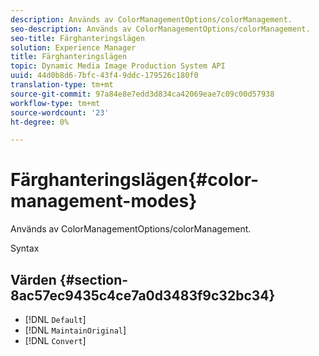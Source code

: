 ```yaml
---
description: Används av ColorManagementOptions/colorManagement.
seo-description: Används av ColorManagementOptions/colorManagement.
seo-title: Färghanteringslägen
solution: Experience Manager
title: Färghanteringslägen
topic: Dynamic Media Image Production System API
uuid: 44d0b8d6-7bfc-43f4-9ddc-179526c180f0
translation-type: tm+mt
source-git-commit: 97a84e8e7edd3d834ca42069eae7c09c00d57938
workflow-type: tm+mt
source-wordcount: '23'
ht-degree: 0%

---
```



# Färghanteringslägen{#color-management-modes}

Används av ColorManagementOptions/colorManagement.

Syntax

## Värden {#section-8ac57ec9435c4ce7a0d3483f9c32bc34}

* [!DNL `Default`]
* [!DNL `MaintainOriginal`]
* [!DNL `Convert`]

